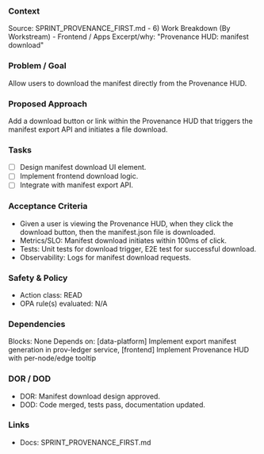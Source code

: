 ### Context
Source: SPRINT_PROVENANCE_FIRST.md - 6) Work Breakdown (By Workstream) - Frontend / Apps
Excerpt/why: "Provenance HUD: manifest download"

### Problem / Goal
Allow users to download the manifest directly from the Provenance HUD.

### Proposed Approach
Add a download button or link within the Provenance HUD that triggers the manifest export API and initiates a file download.

### Tasks
- [ ] Design manifest download UI element.
- [ ] Implement frontend download logic.
- [ ] Integrate with manifest export API.

### Acceptance Criteria
- Given a user is viewing the Provenance HUD, when they click the download button, then the manifest.json file is downloaded.
- Metrics/SLO: Manifest download initiates within 100ms of click.
- Tests: Unit tests for download trigger, E2E test for successful download.
- Observability: Logs for manifest download requests.

### Safety & Policy
- Action class: READ
- OPA rule(s) evaluated: N/A

### Dependencies
Blocks: None
Depends on: [data-platform] Implement export manifest generation in prov-ledger service, [frontend] Implement Provenance HUD with per-node/edge tooltip

### DOR / DOD
- DOR: Manifest download design approved.
- DOD: Code merged, tests pass, documentation updated.

### Links
- Docs: SPRINT_PROVENANCE_FIRST.md
